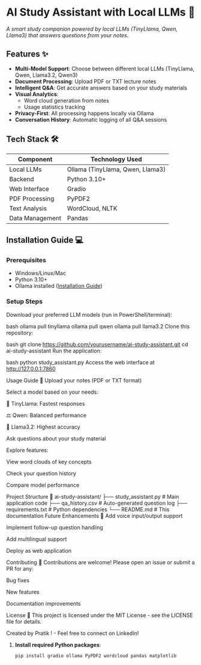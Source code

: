# AI Study Assistant with Local LLMs 🚀
*A smart study companion powered by local LLMs (TinyLlama, Qwen, Llama3) that answers questions from your notes.*
## Features ✨
- **Multi-Model Support**: Choose between different local LLMs (TinyLlama, Qwen, Llama3.2, Qwen3)
- **Document Processing**: Upload PDF or TXT lecture notes
- **Intelligent Q&A**: Get accurate answers based on your study materials
- **Visual Analytics**: 
  - Word cloud generation from notes
  - Usage statistics tracking
- **Privacy-First**: All processing happens locally via Ollama
- **Conversation History**: Automatic logging of all Q&A sessions

## Tech Stack 🛠️

| Component               | Technology Used |
|-------------------------|----------------|
| Local LLMs              | Ollama (TinyLlama, Qwen, Llama3) |
| Backend                 | Python 3.10+   |
| Web Interface           | Gradio         |
| PDF Processing          | PyPDF2         |
| Text Analysis           | WordCloud, NLTK|
| Data Management         | Pandas         |

## Installation Guide 💻

### Prerequisites
- Windows/Linux/Mac
- Python 3.10+
- Ollama installed ([Installation Guide](https://ollama.ai/))

### Setup Steps
Download your preferred LLM models (run in PowerShell/terminal):

bash
ollama pull tinyllama
ollama pull qwen
ollama pull llama3.2
Clone this repository:

bash
git clone https://github.com/yourusername/ai-study-assistant.git
cd ai-study-assistant
Run the application:

bash
python study_assistant.py
Access the web interface at http://127.0.0.1:7860

Usage Guide 📖
Upload your notes (PDF or TXT format)

Select a model based on your needs:

🚀 TinyLlama: Fastest responses

⚖️ Qwen: Balanced performance

🧠 Llama3.2: Highest accuracy

Ask questions about your study material

Explore features:

View word clouds of key concepts

Check your question history

Compare model performance

Project Structure 📂
ai-study-assistant/
├── study_assistant.py      # Main application code
├── qa_history.csv          # Auto-generated question log
├── requirements.txt        # Python dependencies
└── README.md               # This documentation
Future Enhancements 🔮
Add voice input/output support

Implement follow-up question handling

Add multilingual support

Deploy as web application

Contributing 🤝
Contributions are welcome! Please open an issue or submit a PR for any:

Bug fixes

New features

Documentation improvements

License 📜
This project is licensed under the MIT License - see the LICENSE file for details.

Created by Pratik ! - Feel free to connect on LinkedIn!

1. **Install required Python packages**:
   ```bash
   pip install gradio ollama PyPDF2 wordcloud pandas matplotlib
